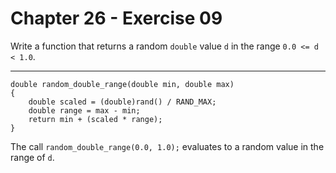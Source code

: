 # Chapter 26 - Exercise 09

Write a function that returns a random `double` value `d` in the range `0.0 <= d < 1.0`.  

---

```
double random_double_range(double min, double max)
{
    double scaled = (double)rand() / RAND_MAX; 
    double range = max - min; 
    return min + (scaled * range); 
}
```

The call `random_double_range(0.0, 1.0);` evaluates to a random value in the
range of `d`. 
